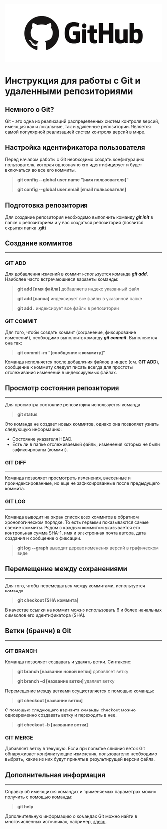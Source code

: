 ![Git Logo](/images/Git.png "Git Logo")

# Инструкция для работы с Git и удаленными репозиториями

## Немного о Git?
Git - это одна из реализаций распределенных систем контроля версий, имеющая как и локальные, так и удаленные репозитории. Является самой популярной реализацией систем контроля версий в мире.

## Настройка идентификатора пользователя 

Перед началом работы с Git необходимо создать конфигурацию пользователя, которая однозначно его идентифицирует и будет включаться во все его коммиты.

>**git config --global user.name "[имя пользователя]"**
>
>**git config --global user.email [email пользователя]**

## Подготовка репозитория
Для создание репозитория необходимо выполнить команду ***git init***  в папке с репозиторием и у вас создаться репозиторий (появится скрытая папка **.git**)

## Создание коммитов
---

### GIT ADD
Для добавления измений в коммит используется команда ***git add***. Наиболее часто встречающиеся варианты команды: 
> **git add [имя файла]** добавляет в индекс указанный файл 
>
> **git add [папка]** индексирует все файлы в указанной папке
>
> **git add .** индексирует все файлы в репозитории

### GIT COMMIT
Для того, чтобы создать коммит (сохранение, фиксирование изменений), необходимо выполнить команду ***git commit***. Выполняется она так: 
> **git commit -m "[сообщение к коммиту]"** 

Команда исполняется после добавления файлов в индес (см. **GIT ADD**), сообщение к коммиту следует писать всегда для простоты отслеживания изменений в индексируемых файлах.



## Просмотр состояния репозитория
---
Для просмотра состояние репозитория используется команда 
>**git status**

Это команда не создает новых коммитов, однако она позволяет узнать следующую информацию:
* Состояние указателя HEAD.
* Есть ли в папке отслеживаемый файлы, изменения которых не были зафиксированы (коммит).

### GIT DIFF
----
Команда позволяет просмотреть изменения, внесенные и проиндексированные, но еще не зафиксированные после предыдущего коммита.

### GIT LOG
----
Команда выводит на экран список всех коммитов в обратном хронологическом порядке. То есть первыми показываются самые свежие коммиты. Рядом с каждым коммитом указывается его контрольная сумма SHA-1, имя и электронная почта автора, дата создания и сообщение о фиксации.

> **git log --graph** выводит дерево изменения версий в графическом виде


## Перемещение между сохранениями
---
Для того, чтобы перемещаться между коммитами, используется команда 
> **git checkout [SHA коммита]**

В качестве ссылки на коммит можно использовать 6 и более начальных символов его идентификатора (SHA).

## Ветки (бранчи) в Git
---

### GIT BRANCH

Команда позволяет создавать и удалять ветки. Синтаксис:
> **git branch [название новой ветки]** добавляет ветку
>
> **git branch -d [название ветки]** удаляет ветку

Перемещение между ветками осуществляется с помощью команды:

> **git checkout [название ветки]**

С помощью следующего варианта команды checkout можно одновременно создавать ветку и переходить в нее.

> **git checkout -b [название ветки]**

### GIT MERGE

Добавляет ветку в текущую. Если при попытке слияния веток Git обнаруживает конфликтующие изменения, пользователю необходимо выбрать, какие из них будут приняты в результирущей версии файла.

## Дополнительная информация
---
Справку об имеющихся командах и применяемых параметрах можно получить с помощью команды:

> **git help**


Дополнительную информацию о командах Git можно найти в многочисленных источниках, например, [здесь](https://github.com/git-guides).


